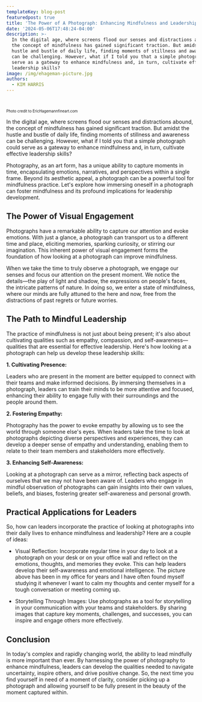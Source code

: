 ```yaml
---
templateKey: blog-post
featuredpost: true
title: 'The Power of A Photograph: Enhancing Mindfulness and Leadership'
date: '2024-05-06T17:48:24-04:00'
description: >-
  In the digital age, where screens flood our senses and distractions abound,
  the concept of mindfulness has gained significant traction. But amidst the
  hustle and bustle of daily life, finding moments of stillness and awareness
  can be challenging. However, what if I told you that a simple photograph could
  serve as a gateway to enhance mindfulness and, in turn, cultivate effective
  leadership skills?
image: /img/ehageman-picture.jpg
authors:
  - KIM HARRIS
---
```

```
	
```

<sub><sup>Photo credit to EricHagemannfineart.com </sup></sub>

In the digital age, where screens flood our senses and distractions abound, the concept of mindfulness has gained significant traction. But amidst the hustle and bustle of daily life, finding moments of stillness and awareness can be challenging. However, what if I told you that a simple photograph could serve as a gateway to enhance mindfulness and, in turn, cultivate effective leadership skills?

Photography, as an art form, has a unique ability to capture moments in time, encapsulating emotions, narratives, and perspectives within a single frame. Beyond its aesthetic appeal, a photograph can be a powerful tool for mindfulness practice. Let's explore how immersing oneself in a photograph can foster mindfulness and its profound implications for leadership development.

## The Power of Visual Engagement

Photographs have a remarkable ability to capture our attention and evoke emotions. With just a glance, a photograph can transport us to a different time and place, eliciting memories, sparking curiosity, or stirring our imagination. This inherent power of visual engagement forms the foundation of how looking at a photograph can improve mindfulness.

When we take the time to truly observe a photograph, we engage our senses and focus our attention on the present moment. We notice the details—the play of light and shadow, the expressions on people's faces, the intricate patterns of nature. In doing so, we enter a state of mindfulness, where our minds are fully attuned to the here and now, free from the distractions of past regrets or future worries.

## The Path to Mindful Leadership

The practice of mindfulness is not just about being present; it's also about cultivating qualities such as empathy, compassion, and self-awareness—qualities that are essential for effective leadership. Here's how looking at a photograph can help us develop these leadership skills:

**1. Cultivating Presence:**

  Leaders who are present in the moment are better equipped to connect with their teams and make informed decisions. By immersing themselves in a photograph, leaders can train their minds to be more attentive and focused, enhancing their ability to engage fully with their surroundings and the people around them.

**2. Fostering Empathy:**

 Photography has the power to evoke empathy by allowing us to see the world through someone else's eyes. When leaders take the time to look at photographs depicting diverse perspectives and experiences, they can develop a deeper sense of empathy and understanding, enabling them to relate to their team members and stakeholders more effectively.

**3. Enhancing Self-Awareness:**

Looking at a photograph can serve as a mirror, reflecting back aspects of ourselves that we may not have been aware of. Leaders who engage in mindful observation of photographs can gain insights into their own values, beliefs, and biases, fostering greater self-awareness and personal growth.

## Practical Applications for Leaders

   So, how can leaders incorporate the practice of looking at photographs into their daily lives to enhance mindfulness and leadership? Here are a couple of ideas:

*    Visual Reflection: Incorporate regular time in your day to look at a photograph on your desk or on your office wall and reflect on the emotions, thoughts, and memories they evoke. This can help leaders develop their self-awareness and emotional intelligence. The picture above has been in my office for years and I have often found myself studying it whenever I want to calm my thoughts and center myself for a tough conversation or meeting coming up.

* Storytelling Through Images: Use photographs as a tool for storytelling in your communication with your teams and stakeholders. By sharing images that capture key moments, challenges, and successes, you can inspire and engage others more effectively.
     

## Conclusion

In today's complex and rapidly changing world, the ability to lead mindfully is more important than ever. By harnessing the power of photography to enhance mindfulness, leaders can develop the qualities needed to navigate uncertainty, inspire others, and drive positive change. So, the next time you find yourself in need of a moment of clarity, consider picking up a photograph and allowing yourself to be fully present in the beauty of the moment captured within.

